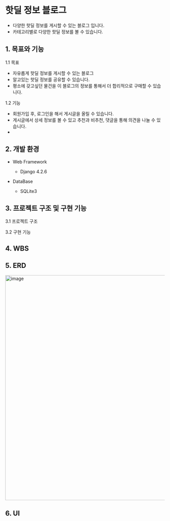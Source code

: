 # 핫딜 정보 블로그
  * 다양한 핫딜 정보를 게시할 수 있는 블로그 입니다.
  * 카테고리별로 다양한 핫딜 정보를 볼 수 있습니다.
## 1. 목표와 기능
  1.1 목표

  * 자유롭게 핫딜 정보를 게시할 수 있는 블로그
  * 알고있는 핫딜 정보를 공유할 수 있습니다.
  * 평소에 갖고싶던 물건을 이 블로그의 정보를 통해서 더 합리적으로 구매할 수 있습니다.

1.2 기능

  * 회원가입 후, 로그인을 해서 게시글을 올릴 수 있습니다.
  * 게시글에서 상세 정보를 볼 수 있고 추천과 비추천, 댓글을 통해 의견을 나눌 수 있습니다.
  * 
## 2. 개발 환경
  * Web Framework
    * Django 4.2.6

  * DataBase
    * SQLite3
  

## 3. 프로젝트 구조 및 구현 기능
  3.1 프로젝트 구조

    
  3.2 구현 기능


## 4. WBS



## 5. ERD 
<img width="711" alt="image" src="https://github.com/UserDongHu/Blog_Project/assets/137512514/85f17c91-4b32-4edc-85fc-0ad5dba5a8e0">






## 6. UI 
